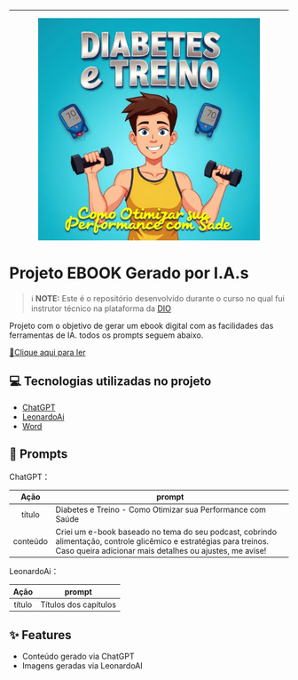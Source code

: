 -------


<p align="center">
<img 
    src="./assets/ebook.jpeg"
    width="400"  
/>
</p>

# Projeto EBOOK Gerado por I.A.s


 > ℹ️ **NOTE:** Este é o repositório desenvolvido durante o curso no qual fui instrutor técnico na plataforma da [DIO](https://dio.me)

Projeto com o objetivo de gerar um ebook digital com as facilidades das ferramentas de IA. todos os prompts
seguem abaixo.

<a href="https://github.com/felipeAguiarCode/prompts-recipe-to-create-a-ebook/blob/main/output/ebook%20-%20css%20jedi%20output.pdf" title="View PDF now"> 📕Clique aqui para ler</a>

## 💻 Tecnologias utilizadas no projeto

- [ChatGPT](https://chat.openai.com/) 
- [LeonardoAi](https://app.leonardo.ai)
- [Word](https://www.microsoft.com/en/microsoft-365/powerpoint)

## 🧠 Prompts


ChatGPT：

|   Ação   | prompt                                                                                                                                                                                                                                                                         |
| :------: | ------------------------------------------------------------------------------------------------------------------------------------------------------------------------------------------------------------------------------------------------------------------------------ |
|  título  |  Diabetes e Treino - Como Otimizar sua Performance com Saúde                                                        |
| conteúdo | Criei um e-book baseado no tema do seu podcast, cobrindo alimentação, controle glicêmico e estratégias para treinos. Caso queira adicionar mais detalhes ou ajustes, me avise! |


LeonardoAi：

|  Ação  | prompt                                                                                 |
| :----: | -------------------------------------------------------------------------------------- |
| título | Títulos dos capítulos |

## ✨ Features

- Conteúdo gerado via ChatGPT
- Imagens geradas via LeonardoAI
